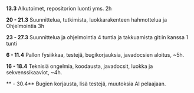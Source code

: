 **13.3**
Alkutoimet, repositorion luonti yms. 2h

**20 - 21.3**
Suunnittelua, tutkimista, luokkarakenteen hahmottelua ja 
Ohjelmointia 3h

**23 - 27.3**
Suunnittelua ja ohjelmointia 4 tuntia
ja takkuamista git:in kanssa 1 tunti

**6 - 11.4**
Pallon fysiikkaa, testejä, bugikorjauksia, javadocsien aloitus, ~5h.

**16 - 18.4**
Teknisiä ongelmia, koodausta, javadocsit, luokka ja sekvenssikaaviot, ~4h.

** - 30.4**
Bugien korjausta, lisä testejä, muutoksia AI pelaajaan.
